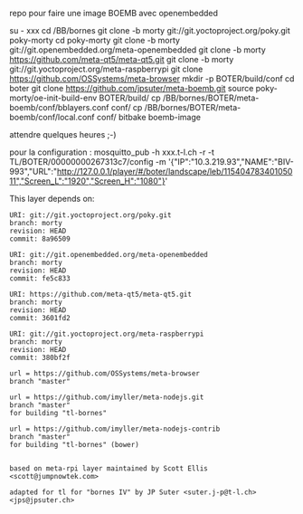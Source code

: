 repo pour faire une image BOEMB avec openembedded 

su - xxx
cd /BB/bornes
git clone -b morty git://git.yoctoproject.org/poky.git poky-morty
cd poky-morty
git clone -b morty git://git.openembedded.org/meta-openembedded
git clone -b morty https://github.com/meta-qt5/meta-qt5.git
git clone -b morty git://git.yoctoproject.org/meta-raspberrypi
git clone https://github.com/OSSystems/meta-browser
mkdir -p BOTER/build/conf
cd boter
git clone https://github.com/jpsuter/meta-boemb.git
source poky-morty/oe-init-build-env BOTER/build/
cp /BB/bornes/BOTER/meta-boemb/conf/bblayers.conf conf/
cp /BB/bornes/BOTER/meta-boemb/conf/local.conf conf/
bitbake boemb-image

attendre quelques heures ;-)

pour la configuration :
mosquitto_pub -h xxx.t-l.ch -r -t TL/BOTER/00000000267313c7/config -m '{"IP":"10.3.219.93","NAME":"BIV-993","URL":"http://127.0.0.1/player/#/boter/landscape/leb/11540478340105011","Screen_L":"1920","Screen_H":"1080"}'

This layer depends on:

    URI: git://git.yoctoproject.org/poky.git
    branch: morty
    revision: HEAD
    commit: 8a96509

    URI: git://git.openembedded.org/meta-openembedded
    branch: morty
    revision: HEAD
    commit: fe5c833

    URI: https://github.com/meta-qt5/meta-qt5.git
    branch: morty
    revision: HEAD
    commit: 3601fd2

    URI: git://git.yoctoproject.org/meta-raspberrypi 
    branch: morty
    revision: HEAD
    commit: 380bf2f

    url = https://github.com/OSSystems/meta-browser
    branch "master"

    url = https://github.com/imyller/meta-nodejs.git
    branch "master"
    for building "tl-bornes"

    url = https://github.com/imyller/meta-nodejs-contrib
    branch "master"
    for building "tl-bornes" (bower)


    based on meta-rpi layer maintained by Scott Ellis <scott@jumpnowtek.com>

    adapted for tl for "bornes IV" by JP Suter <suter.j-p@t-l.ch> <jps@jpsuter.ch>
